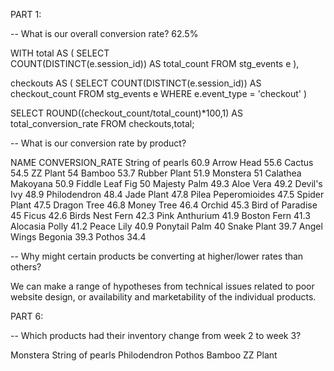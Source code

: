 PART 1:

-- What is our overall conversion rate? 62.5%

WITH total AS (
    SELECT                      
        COUNT(DISTINCT(e.session_id)) AS total_count
    FROM stg_events e
),

checkouts AS (
    SELECT
        COUNT(DISTINCT(e.session_id)) AS checkout_count
    FROM stg_events e
    WHERE e.event_type = 'checkout'
)

SELECT 
    ROUND((checkout_count/total_count)*100,1) AS total_conversion_rate
FROM checkouts,total;

-- What is our conversion rate by product?

NAME	CONVERSION_RATE
String of pearls	60.9
Arrow Head	55.6
Cactus	54.5
ZZ Plant	54
Bamboo	53.7
Rubber Plant	51.9
Monstera	51
Calathea Makoyana	50.9
Fiddle Leaf Fig	50
Majesty Palm	49.3
Aloe Vera	49.2
Devil's Ivy	48.9
Philodendron	48.4
Jade Plant	47.8
Pilea Peperomioides	47.5
Spider Plant	47.5
Dragon Tree	46.8
Money Tree	46.4
Orchid	45.3
Bird of Paradise	45
Ficus	42.6
Birds Nest Fern	42.3
Pink Anthurium	41.9
Boston Fern	41.3
Alocasia Polly	41.2
Peace Lily	40.9
Ponytail Palm	40
Snake Plant	39.7
Angel Wings Begonia	39.3
Pothos	34.4

-- Why might certain products be converting at higher/lower rates than others? 

We can make a range of hypotheses from technical issues related to poor website design, or availability and marketability of the individual products.


PART 6:

-- Which products had their inventory change from week 2 to week 3? 

Monstera
String of pearls
Philodendron
Pothos
Bamboo
ZZ Plant

